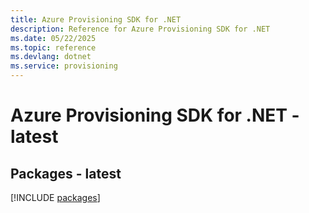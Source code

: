 ```yaml
---
title: Azure Provisioning SDK for .NET
description: Reference for Azure Provisioning SDK for .NET
ms.date: 05/22/2025
ms.topic: reference
ms.devlang: dotnet
ms.service: provisioning
---
```

# Azure Provisioning SDK for .NET - latest
## Packages - latest
[!INCLUDE [packages](provisioning-index.md)]